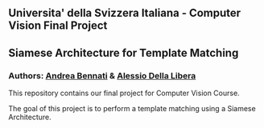 ## Universita' della Svizzera Italiana - Computer Vision Final Project
## Siamese Architecture for Template Matching
### Authors: [Andrea Bennati](https://github.com/bennaa) & [Alessio Della Libera](https://github.com/dellalibera)
This repository contains our final project for Computer Vision Course.

The goal of this project is to perform a template matching using a Siamese Architecture.
